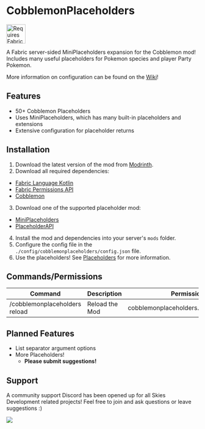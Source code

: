 # CobblemonPlaceholders
<img height="50" src="https://camo.githubusercontent.com/a94064bebbf15dfed1fddf70437ea2ac3521ce55ac85650e35137db9de12979d/68747470733a2f2f692e696d6775722e636f6d2f6331444839564c2e706e67" alt="Requires Fabric Kotlin"/>

A Fabric server-sided MiniPlaceholders expansion for the Cobblemon mod! Includes many useful placeholders for Pokemon species and player Party Pokemon.

More information on configuration can be found on the [Wiki](https://github.com/PokeSkies/CobblemonPlaceholders/wiki)!

## Features
- 50+ Cobblemon Placeholders
- Uses MiniPlaceholders, which has many built-in placeholders and extensions
- Extensive configuration for placeholder returns

## Installation
1. Download the latest version of the mod from [Modrinth](https://modrinth.com/mod/cobblemonplaceholders).
2. Download all required dependencies:
- [Fabric Language Kotlin](https://modrinth.com/mod/fabric-language-kotlin)
- [Fabric Permissions API](https://github.com/PokeSkies/fabric-permissions-api)
- [Cobblemon](https://modrinth.com/mod/cobblemon)
3. Download one of the supported placeholder mod:
- [MiniPlaceholders](https://modrinth.com/plugin/miniplaceholders)
- [PlaceholderAPI](https://modrinth.com/mod/placeholder-api)
4. Install the mod and dependencies into your server's `mods` folder.
5. Configure the config file in the `./config/cobblemonplaceholders/config.json` file.
6. Use the placeholders! See [Placeholders](https://github.com/PokeSkies/CobblemonPlaceholders/wiki/Placeholders) for more information.

## Commands/Permissions
| Command                       | Description                                        | Permission                           |
|-------------------------------|----------------------------------------------------|--------------------------------------|
| /cobblemonplaceholders reload | Reload the Mod                                     | cobblemonplaceholders.command.reload |

## Planned Features
- List separator argument options
- More Placeholders!
    - **Please submit suggestions!**

## Support
A community support Discord has been opened up for all Skies Development related projects! Feel free to join and ask questions or leave suggestions :)

<a class="discord-widget" href="https://discord.gg/cgBww275Fg" title="Join us on Discord"><img src="https://discordapp.com/api/guilds/1158447623989116980/embed.png?style=banner2"></a>
